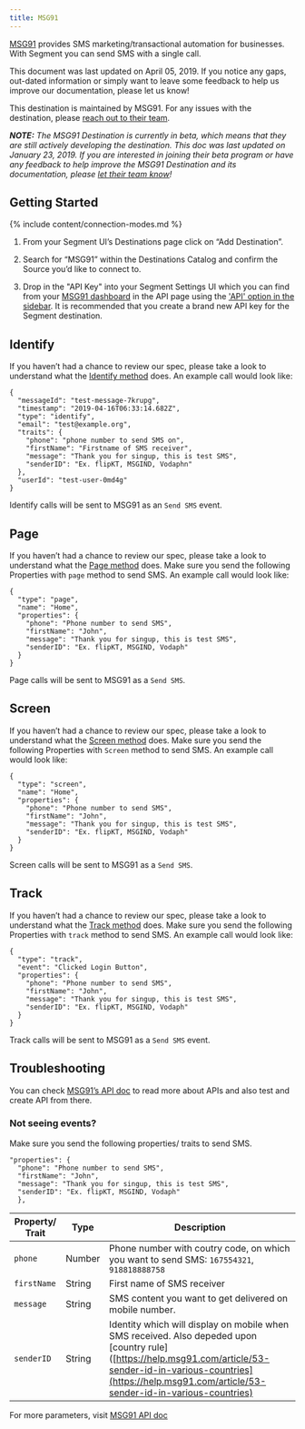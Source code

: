 ```yaml
---
title: MSG91
---
```


[MSG91](https://msg91.com/) provides SMS marketing/transactional automation for businesses. With Segment you can send SMS with a single call.

This document was last updated on April 05, 2019. If you notice any gaps, out-dated information or simply want to leave some feedback to help us improve our documentation, please let us know!

This destination is maintained by MSG91. For any issues with the destination, please [reach out to their team](mailto:support@msg91.com).

_**NOTE:** The MSG91 Destination is currently in beta, which means that they are still actively developing the destination. This doc was last updated on January 23, 2019. If you are interested in joining their beta program or have any feedback to help improve the MSG91 Destination and its documentation, please [let  their team know](mailto:support@msg91.com)!_



## Getting Started

{% include content/connection-modes.md %}

1.  From your Segment UI’s Destinations page click on “Add Destination”.

2.  Search for “MSG91” within the Destinations Catalog and confirm the Source you’d like to connect to.

3. Drop in the "API Key" into your Segment Settings UI which you can find from your [MSG91 dashboard](https://control.msg91.com/signin/) in the API page using the ['API' option in the sidebar](https://help.msg91.com/article/177-where-can-i-find-my-authentication-key). It is recommended that you create a brand new API key for the Segment destination.


## Identify
If you haven’t had a chance to review our spec, please take a look to understand what the [Identify method](https://segment.com/docs/spec/identify/) does. An example call would look like:

```
{
  "messageId": "test-message-7krupg",
  "timestamp": "2019-04-16T06:33:14.682Z",
  "type": "identify",
  "email": "test@example.org",
  "traits": {
    "phone": "phone number to send SMS on",
    "firstName": "Firstname of SMS receiver",
    "message": "Thank you for singup, this is test SMS",
    "senderID": "Ex. flipKT, MSGIND, Vodaphn"
  },
  "userId": "test-user-0md4g"
}
```

Identify calls will be sent to MSG91 as an `Send SMS` event.



## Page

If you haven’t had a chance to review our spec, please take a look to understand what the [Page method](https://segment.com/docs/spec/page/) does. Make sure you send the following Properties with `page` method to send SMS. An example call would look like:

```
{
  "type": "page",
  "name": "Home",
  "properties": {
    "phone": "Phone number to send SMS",
    "firstName": "John",
    "message": "Thank you for singup, this is test SMS",
    "senderID": "Ex. flipKT, MSGIND, Vodaph"
  }
}

```
Page calls will be sent to MSG91 as a `Send SMS`.

## Screen

If you haven’t had a chance to review our spec, please take a look to understand what the [Screen method](https://segment.com/docs/spec/screen/) does. Make sure you send the following Properties with `Screen` method to send SMS. An example call would look like:

```
{
  "type": "screen",
  "name": "Home",
  "properties": {
    "phone": "Phone number to send SMS",
    "firstName": "John",
    "message": "Thank you for singup, this is test SMS",
    "senderID": "Ex. flipKT, MSGIND, Vodaph"
  }
}
```
Screen calls will be sent to MSG91 as a `Send SMS`.

## Track

If you haven’t had a chance to review our spec, please take a look to understand what the [Track method](https://segment.com/docs/spec/track/) does. Make sure you send the following Properties with `track` method to send SMS. An example call would look like:

```
{
  "type": "track",
  "event": "Clicked Login Button",
  "properties": {
    "phone": "Phone number to send SMS",
    "firstName": "John",
    "message": "Thank you for singup, this is test SMS",
    "senderID": "Ex. flipKT, MSGIND, Vodaph"
  }
}
```
Track calls will be sent to MSG91 as a `Send SMS` event.



## Troubleshooting

You can check [MSG91’s API doc](https://docs.msg91.com/collection/msg91-api-integration/5/send-sms/T26A6X72) to read more about APIs and also test and create API from there.

### Not seeing events?

Make sure you send the following properties/ traits to send SMS.

```
"properties": {
  "phone": "Phone number to send SMS",
  "firstName": "John",
  "message": "Thank you for singup, this is test SMS",
  "senderID": "Ex. flipKT, MSGIND, Vodaph"
  },
```

| **Property/ Trait** | **Type** | **Description** |
| --- | --- | --- |
| `phone` | Number | Phone number with coutry code, on which you want to send SMS: `167554321`, `918818888758`
| `firstName` | String | First name of SMS receiver |
| `message` | String | SMS content you want to get delivered on mobile number.  |
| `senderID` | String | Identity which will display on mobile when SMS received. Also depeded upon [country rule]([https://help.msg91.com/article/53-sender-id-in-various-countries](https://help.msg91.com/article/53-sender-id-in-various-countries)|


For more parameters, visit [MSG91 API doc]([https://docs.msg91.com/collection/msg91-api-integration/5/send-sms/T26A6X72](https://docs.msg91.com/collection/msg91-api-integration/5/send-sms/T26A6X72)
)
